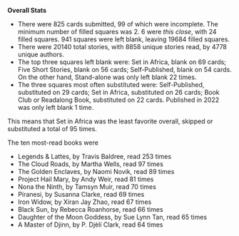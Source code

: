 **Overall Stats**

* There were 825 cards submitted, 99 of which were incomplete. The minimum number of filled squares was 2. 6 were _this close_, with 24 filled squares. 941 squares were left blank, leaving 19684 filled squares.
* There were 20140 total stories, with 8858 unique stories read, by 4778 unique authors.
* The top three squares left blank were: Set in Africa, blank on 69 cards; Five Short Stories, blank on 56 cards; Self-Published, blank on 54 cards. On the other hand, Stand-alone was only left blank 22 times.
* The three squares most often substituted were: Self-Published, substituted on 29 cards; Set in Africa, substituted on 26 cards; Book Club or Readalong Book, substituted on 22 cards. Published in 2022 was only left blank 1 time.

This means that Set in Africa was the least favorite overall, skipped or substituted a total of 95 times.

The ten most-read books were

* Legends & Lattes, by Travis Baldree, read 253 times
* The Cloud Roads, by Martha Wells, read 97 times
* The Golden Enclaves, by Naomi Novik, read 89 times
* Project Hail Mary, by Andy Weir, read 81 times
* Nona the Ninth, by Tamsyn Muir, read 70 times
* Piranesi, by Susanna Clarke, read 69 times
* Iron Widow, by Xiran Jay Zhao, read 67 times
* Black Sun, by Rebecca Roanhorse, read 66 times
* Daughter of the Moon Goddess, by Sue Lynn Tan, read 65 times
* A Master of Djinn, by P. Djèlí Clark, read 64 times
